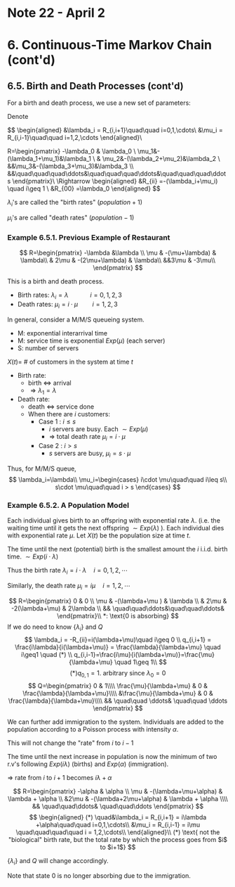 # Note 22 - April 2

# 6. Continuous-Time Markov Chain (cont'd)

## 6.5. Birth and Death Processes (cont'd)

For a birth and death process, we use a new set of parameters:

Denote

$$
\begin{aligned}
&\lambda_i = R_{i,i+1}\quad\quad i=0,1,\cdots\\
&\mu_i = R_{i,i-1}\quad\quad i=1,2,\cdots
\end{aligned}\\

R=\begin{pmatrix}
    -\lambda_0 & \lambda_0   \\
    \mu_1&-(\lambda_1+\mu_1)&\lambda_1 \\
    & \mu_2&-(\lambda_2+\mu_2)&\lambda_2 \\
    &&\mu_3&-(\lambda_3+\mu_3)&\lambda_3 \\\\
    &&\quad\quad\quad\ddots&\quad\quad\quad\ddots&\quad\quad\quad\ddots
\end{pmatrix}\\
\Rightarrow
\begin{aligned}
    &R_{ii} =-(\lambda_i+\mu_i) \quad i\geq 1    \\
    &R_{00} =\lambda_0
\end{aligned}
$$

$\lambda_i$'s are called the "birth rates" ($population + 1$)

$\mu_i$'s are called "death rates" ($population - 1$)

### Example 6.5.1. Previous Example of Restaurant

$$
R=\begin{pmatrix}
    -\lambda &\lambda \\
    \mu & -(\mu+\lambda) & \lambda\\
    & 2\mu & -(2\mu+\lambda) & \lambda\\
    &&3\mu & -3\mu\\
\end{pmatrix}
$$

This is a birth and death process.

- Birth rates: $\lambda_i = \lambda \quad\quad\quad i=0,1,2,3$
- Death rates: $\mu_i = i\cdot \mu \quad\quad i=1,2,3$

In general, consider a M/M/S queueing system.

- M: exponential interarrival time
- M: service time is exponential $Exp(\mu)$ (each server)
- S: number of servers

$X(t) =$ # of customers in the system at time $t$

- Birth rate:
  - birth $\Leftrightarrow$ arrival
  - $\Rightarrow \lambda_1 = \lambda$
- Death rate:
  - death $\Leftrightarrow$ service done
  - When there are $i$ customers:
    - Case 1 : $i \leq s$
      - $i$ servers are busy. Each $\sim Exp(\mu)$
      - $\Rightarrow$ total death rate $\mu_i=i\cdot \mu$
    - Case 2 : $i > s$
      - $s$ servers are busy, $\mu_i=s\cdot \mu$

Thus, for M/M/S queue,
$$
\lambda_i=\lambda\\
\mu_i=\begin{cases}
    i\cdot \mu\quad\quad i\leq s\\
    s\cdot \mu\quad\quad i > s
\end{cases}
$$

### Example 6.5.2. A Population Model

Each individual gives birth to an offspring with exponential rate $\lambda$. (i.e. the waiting time until it gets the next offspring $\sim Exp(\lambda)$ ). Each individual dies with exponential rate $\mu$. Let $X(t)$ be the population size at time $t$.

The time until the next (potential) birth is the smallest amount the $i$ i.i.d. birth time. $\sim Exp(i\cdot \lambda)$

Thus the birth rate $\lambda_i=i\cdot \lambda\quad i=0,1,2,\cdots$

Similarly, the death rate $\mu_i=i\mu\quad i=1,2,\cdots$

$$
R=\begin{pmatrix}
    0 & 0   \\
    \mu & -(\lambda+\mu ) & \lambda \\
    & 2\mu & -2(\lambda+\mu) & 2\lambda \\
    && \quad\quad\ddots&\quad\quad\ddots&
\end{pmatrix}\\
*: \text{0 is absorbing}
$$
If we do need to know $\{\lambda_i\}$ and $Q$
$$
\lambda_i = -R_{ii}=i(\lambda+\mu)\quad i\geq 0 \\
q_{i,i+1} = \frac{i\lambda}{i(\lambda+\mu)} = \frac{\lambda}{\lambda+\mu}   \quad i\geq1 \quad (*) \\
q_{i,i-1}=\frac{i\mu}{i(\lambda+\mu)}=\frac{\mu}{\lambda+\mu} \quad 1\geq 1\\ 
$$
$$
(*)q_{0,1}=1. \text{ arbitrary since } \lambda_0=0
$$
$$
Q=\begin{pmatrix}
    0 & 1\\\\
    \frac{\mu}{\lambda+\mu} & 0 & \frac{\lambda}{\lambda+\mu}\\\\
    &\frac{\mu}{\lambda+\mu} & 0 & \frac{\lambda}{\lambda+\mu}\\\\
    && \quad\quad \ddots& \quad\quad \ddots
\end{pmatrix}
$$

We can further add immigration to the system. Individuals are added to the population according to a Poisson process with intensity $\alpha$.

This will not change the "rate" from $i$ to $i-1$

The time until the next increase in population is now the minimum of two r.v's following $Exp(i\lambda)$ (births) and $Exp(\alpha)$ (immigration).

$\Rightarrow$ rate from $i$ to $i+1$ becomes $i\lambda+\alpha$

$$
R=\begin{pmatrix}
    -\alpha & \alpha    \\
    \mu & -(\lambda+\mu+\alpha) & \lambda + \alpha \\
    &2\mu & -(\lambda+2\mu+\alpha) & \lambda + \alpha \\\\
    && \quad\quad\ddots& \quad\quad\ddots
\end{pmatrix}
$$
$$ \begin{aligned}
    (*) \quad&\lambda_i = R_{i,i+1} = i\lambda +\alpha\quad\quad i=0,1,\cdots\\
    &\mu_i = R_{i,i-1} = i\mu \quad\quad\quad\quad i = 1,2,\cdots\\
\end{aligned}\\
(*) \text{ not the "biological" birth rate, but the total rate by which the process goes from $i$ to $i+1$}
$$

$\{\lambda_i\}$ and $Q$ will change accordingly.

Note that state 0 is no longer absorbing due to the immigration.